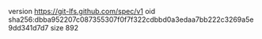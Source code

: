 version https://git-lfs.github.com/spec/v1
oid sha256:dbba952207c087355307f0f7f322cdbbd0a3edaa7bb222c3269a5e9dd341d7d7
size 892
